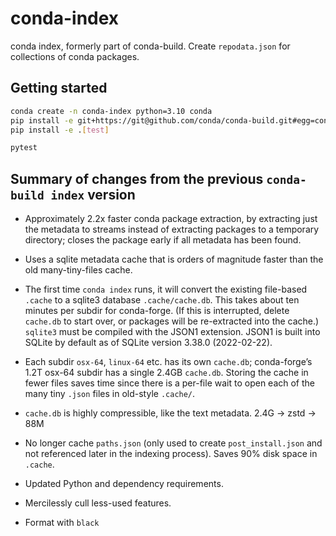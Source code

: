 # conda-index
conda index, formerly part of conda-build. Create `repodata.json` for
collections of conda packages.

## Getting started

```bash
conda create -n conda-index python=3.10 conda
pip install -e git+https://git@github.com/conda/conda-build.git#egg=conda-build
pip install -e .[test]

pytest
```

## Summary of changes from the previous `conda-build index` version

* Approximately 2.2x faster conda package extraction, by extracting just the
  metadata to streams instead of extracting packages to a temporary directory;
  closes the package early if all metadata has been found.

* Uses a sqlite metadata cache that is orders of magnitude faster than the old
  many-tiny-files cache.

* The first time `conda index` runs, it will convert the existing file-based
  `.cache` to a sqlite3 database `.cache/cache.db`. This takes about ten minutes
  per subdir for conda-forge. (If this is interrupted, delete `cache.db` to
  start over, or packages will be re-extracted into the cache.) `sqlite3` must
  be compiled with the JSON1 extension. JSON1 is built into SQLite by default as
  of SQLite version 3.38.0 (2022-02-22).

* Each subdir `osx-64`, `linux-64` etc. has its own `cache.db`; conda-forge’s
  1.2T osx-64 subdir has a single 2.4GB `cache.db`. Storing the cache in fewer
  files saves time since there is a per-file wait to open each of the
  many tiny `.json` files in old-style `.cache/`.

* `cache.db` is highly compressible, like the text metadata. 2.4G → zstd → 88M

* No longer cache `paths.json` (only used to create `post_install.json` and not
  referenced later in the indexing process). Saves 90% disk space in `.cache`.

* Updated Python and dependency requirements.

* Mercilessly cull less-used features.

* Format with `black`